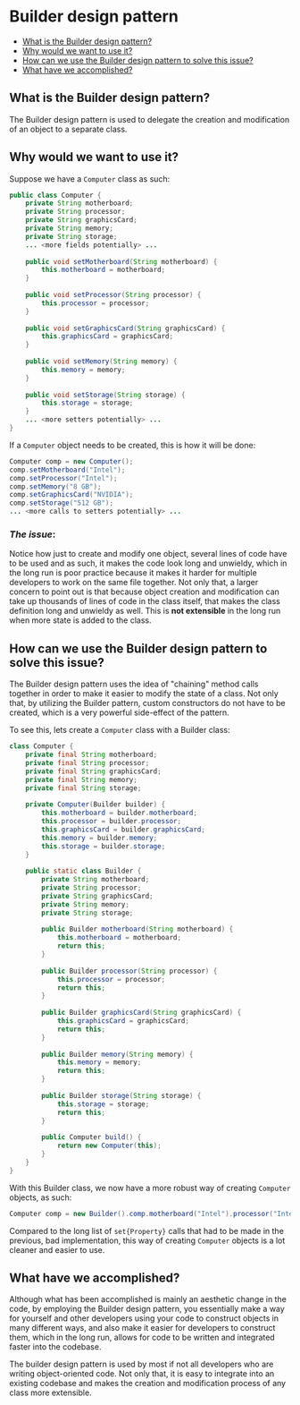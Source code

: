 # Builder design pattern
* [What is the Builder design pattern?](https://github.com/sidg1215/DesignPatterns/tree/main/Behavioral%20Design%20Patterns/Builder%20Design%20Pattern#what-is-the-builder-design-pattern)
* [Why would we want to use it?](https://github.com/sidg1215/DesignPatterns/tree/main/Behavioral%20Design%20Patterns/Builder%20Design%20Pattern#why-would-we-want-to-use-it)
* [How can we use the Builder design pattern to solve this issue?](https://github.com/sidg1215/DesignPatterns/tree/main/Behavioral%20Design%20Patterns/Builder%20Design%20Pattern#how-can-we-use-the-builder-design-pattern-to-solve-this-issue)
* [What have we accomplished?](https://github.com/sidg1215/DesignPatterns/tree/main/Behavioral%20Design%20Patterns/Builder%20Design%20Pattern#what-have-we-accomplished)
## What is the Builder design pattern?
The Builder design pattern is used to delegate the creation and modification of an object to a separate class.
## Why would we want to use it?
Suppose we have a ```Computer``` class as such:
```java
public class Computer {
    private String motherboard;
    private String processor;
    private String graphicsCard;
    private String memory;
    private String storage;
    ... <more fields potentially> ...
    
    public void setMotherboard(String motherboard) {
        this.motherboard = motherboard;
    }
    
    public void setProcessor(String processor) {
        this.processor = processor;
    }
    
    public void setGraphicsCard(String graphicsCard) {
        this.graphicsCard = graphicsCard;
    }
    
    public void setMemory(String memory) {
        this.memory = memory;
    }
    
    public void setStorage(String storage) {
        this.storage = storage;
    }
    ... <more setters potentially> ...
}

```
If a ```Computer``` object needs to be created, this is how it will be done:
```java
Computer comp = new Computer();
comp.setMotherboard("Intel");
comp.setProcessor("Intel");
comp.setMemory("8 GB");
comp.setGraphicsCard("NVIDIA");
comp.setStorage("512 GB");
... <more calls to setters potentially> ...
```

### ***The issue***: 
Notice how just to create and modify one object, several lines of code have to be used and as such, it makes the code look long and unwieldy, which in the long run is poor practice because it makes it harder for multiple developers to work on the same file together. Not only that, a larger concern to point out is that because object creation and modification can take up thousands of lines of code in the class itself, that makes the class definition long and unwieldy as well. This is __not extensible__ in the long run when more state is added to the class.

## How can we use the Builder design pattern to solve this issue?
The Builder design pattern uses the idea of "chaining" method calls together in order to make it easier to modify the state of a class. Not only that, by utilizing the Builder pattern, custom constructors do not have to be created, which is a very powerful side-effect of the pattern.

To see this, lets create a ```Computer``` class with a Builder class:
```java
class Computer {
    private final String motherboard;
    private final String processor;
    private final String graphicsCard;
    private final String memory;
    private final String storage;
    
    private Computer(Builder builder) {
        this.motherboard = builder.motherboard;
        this.processor = builder.processor;
        this.graphicsCard = builder.graphicsCard;
        this.memory = builder.memory;
        this.storage = builder.storage;
    }
    
    public static class Builder {
        private String motherboard;
        private String processor;
        private String graphicsCard;
        private String memory;
        private String storage;
        
        public Builder motherboard(String motherboard) {
            this.motherboard = motherboard;
            return this;
        }
        
        public Builder processor(String processor) {
            this.processor = processor;
            return this;
        }
        
        public Builder graphicsCard(String graphicsCard) {
            this.graphicsCard = graphicsCard;
            return this;
        }
        
        public Builder memory(String memory) {
            this.memory = memory;
            return this;
        }
        
        public Builder storage(String storage) {
            this.storage = storage;
            return this;
        }
        
        public Computer build() {
            return new Computer(this);
        }
    }
}

```

With this Builder class, we now have a more robust way of creating ```Computer``` objects, as such:
```java
Computer comp = new Builder().comp.motherboard("Intel").processor("Intel").memory("8 GB").graphicsCard("NVIDIA").storage("512 GB").build();
```
Compared to the long list of ```set{Property}``` calls that had to be made in the previous, bad implementation, this way of creating ```Computer``` objects is a lot cleaner and easier to use.

## What have we accomplished?
Although what has been accomplished is mainly an aesthetic change in the code, by employing the Builder design pattern, you essentially make a way for yourself and other developers using your code to construct objects in many different ways, and also make it easier for developers to construct them, which in the long run, allows for code to be written and integrated faster into the codebase.

The builder design pattern is used by most if not all developers who are writing object-oriented code. Not only that, it is easy to integrate into an existing codebase and makes the creation and modification process of any class more extensible.
